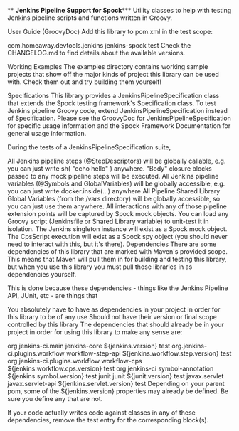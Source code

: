 **    **Jenkins Pipeline Support for Spock*****
Utility classes to help with testing Jenkins pipeline scripts and functions written in Groovy.

User Guide (GroovyDoc)
Add this library to pom.xml in the test scope:

<dependency>
	<groupId>com.homeaway.devtools.jenkins</groupId>
	<artifactId>jenkins-spock</artifactId>
	<scope>test</scope>
</dependency>
Check the CHANGELOG.md to find details about the available versions.

Working Examples
The examples directory contains working sample projects that show off the major kinds of project this library can be used with. Check them out and try building them yourself!

Specifications
This library provides a JenkinsPipelineSpecification class that extends the Spock testing framework's Specification class. To test Jenkins pipeline Groovy code, extend JenkinsPipelineSpecification instead of Specification. Please see the GroovyDoc for JenkinsPipelineSpecification for specific usage information and the Spock Framework Documentation for general usage information.

During the tests of a JenkinsPipelineSpecification suite,

All Jenkins pipeline steps (@StepDescriptors) will be globally callable, e.g. you can just write sh( "echo hello" ) anywhere.
"Body" closure blocks passed to any mock pipeline steps will be executed.
All Jenkins pipeline variables (@Symbols and GlobalVariables) will be globally accessible, e.g. you can just write docker.inside(...) anywhere
All Pipeline Shared Library Global Variables (from the /vars directory) will be globally accessible, so you can just use them anywhere.
All interactions with any of those pipeline extension points will be captured by Spock mock objects.
You can load any Groovy script (Jenkinsfile or Shared Library variable) to unit-test it in isolation.
The Jenkins singleton instance will exist as a Spock mock object.
The CpsScript execution will exist as a Spock spy object (you should never need to interact with this, but it's there).
Dependencies
There are some dependencies of this library that are marked with Maven's provided scope. This means that Maven will pull them in for building and testing this library, but when you use this library you must pull those libraries in as dependencies yourself.

This is done because these dependencies - things like the Jenkins Pipeline API, JUnit, etc - are things that

You absolutely have to have as dependencies in your project in order for this library to be of any use
Should not have their version or final scope controlled by this library
The dependencies that should already be in your project in order for using this library to make any sense are:

<dependency>
	<groupId>org.jenkins-ci.main</groupId>
	<artifactId>jenkins-core</artifactId>
	<version>${jenkins.version}</version>
	<scope>test</scope>
</dependency>
<dependency>
	<groupId>org.jenkins-ci.plugins.workflow</groupId>
	<artifactId>workflow-step-api</artifactId>
	<version>${jenkins.workflow.step.version}</version>
	<scope>test</scope>
</dependency>
<dependency>
	<groupId>org.jenkins-ci.plugins.workflow</groupId>
	<artifactId>workflow-cps</artifactId>
	<version>${jenkins.workflow.cps.version}</version>
	<scope>test</scope>
</dependency>
<dependency>
	<groupId>org.jenkins-ci</groupId>
	<artifactId>symbol-annotation</artifactId>
	<version>${jenkins.symbol.version}</version>
	<scope>test</scope>
</dependency>

<dependency>
	<groupId>junit</groupId>
	<artifactId>junit</artifactId>
	<version>${junit.version}</version>
	<scope>test</scope>
</dependency>

<dependency>
	<groupId>javax.servlet</groupId>
	<artifactId>javax.servlet-api</artifactId>
	<version>${jenkins.servlet.version}</version>
	<scope>test</scope>
</dependency>
Depending on your parent pom, some of the ${jenkins.version} properties may already be defined. Be sure you define any that are not.

If your code actually writes code against classes in any of these dependencies, remove the <scope>test</scope> entry for the corresponding block(s).

